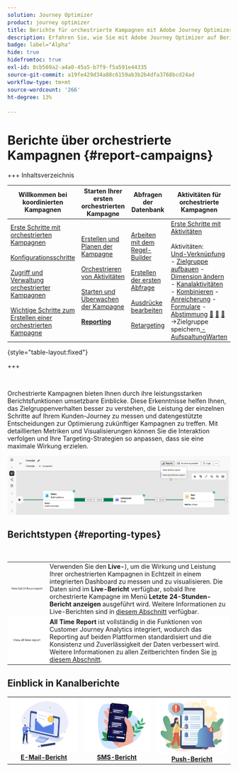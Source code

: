 ```yaml
---
solution: Journey Optimizer
product: journey optimizer
title: Berichte für orchestrierte Kampagnen mit Adobe Journey Optimizer
description: Erfahren Sie, wie Sie mit Adobe Journey Optimizer auf Berichte zu orchestrierten Kampagnen zugreifen können
badge: label="Alpha"
hide: true
hidefromtoc: true
exl-id: 8cb569a2-a4a0-45a5-b7f9-f5a591e44335
source-git-commit: a19fe429d34a88c6159ab3b2b4dfa3768bcd24ad
workflow-type: tm+mt
source-wordcount: '266'
ht-degree: 13%

---
```


# Berichte über orchestrierte Kampagnen {#report-campaigns}

+++ Inhaltsverzeichnis

| Willkommen bei koordinierten Kampagnen | Starten Ihrer ersten orchestrierten Kampagne | Abfragen der Datenbank | Aktivitäten für orchestrierte Kampagnen |
|---|---|---|---|
| [Erste Schritte mit orchestrierten Kampagnen](gs-orchestrated-campaigns.md)<br/><br/>[Konfigurationsschritte](configuration-steps.md)<br/><br/>[Zugriff und Verwaltung orchestrierter Kampagnen](access-manage-orchestrated-campaigns.md)<br/><br/>[Wichtige Schritte zum Erstellen einer orchestrierten Kampagne](gs-campaign-creation.md) | [Erstellen und Planen der Kampagne](create-orchestrated-campaign.md)<br/><br/>[Orchestrieren von Aktivitäten](orchestrate-activities.md)<br/><br/>[ Starten und Überwachen der Kampagne](start-monitor-campaigns.md)<br/><br/><b>[Reporting](reporting-campaigns.md)<b> | [Arbeiten mit dem Regel-Builder](orchestrated-rule-builder.md)<br/><br/>[Erstellen der ersten Abfrage](build-query.md)<br/><br/>[Ausdrücke bearbeiten](edit-expressions.md)<br/><br/>[Retargeting](retarget.md) | [Erste Schritte mit Aktivitäten](activities/about-activities.md)<br/><br/>Aktivitäten:<br/>[Und-Verknüpfung](activities/and-join.md) - [Zielgruppe aufbauen](activities/build-audience.md) - [Dimension ändern](activities/change-dimension.md) - [Kanalaktivitäten](activities/channels.md) - [Kombinieren](activities/combine.md) - [Anreicherung](activities/deduplication.md) - [Formulare](activities/enrichment.md) - [Abstimmung](activities/fork.md) [&#128279;](activities/reconciliation.md) [&#128279;](activities/save-audience.md) [&#128279;](activities/split.md) ->Zielgruppe speichern[ -AufspaltungWarten](activities/wait.md) |

{style="table-layout:fixed"}

+++

<br/>

Orchestrierte Kampagnen bieten Ihnen durch ihre leistungsstarken Berichtsfunktionen umsetzbare Einblicke. Diese Erkenntnisse helfen Ihnen, das Zielgruppenverhalten besser zu verstehen, die Leistung der einzelnen Schritte auf Ihrem Kunden-Journey zu messen und datengestützte Entscheidungen zur Optimierung zukünftiger Kampagnen zu treffen. Mit detaillierten Metriken und Visualisierungen können Sie die Interaktion verfolgen und Ihre Targeting-Strategien so anpassen, dass sie eine maximale Wirkung erzielen.

![](assets/report-orchestrated.png)

## Berichtstypen {#reporting-types}

<table style="table-layout:auto; width: 100%; border-collapse: collapse;">
  <tbody>
    <tr>
      <td><a href="../reports/live-report.md"><img alt="Live-Bericht" src="assets/last-24hours.png"></a></td>
      <td>
        Verwenden Sie den <b>Live-</b>), um die Wirkung und Leistung Ihrer orchestrierten Kampagnen in Echtzeit in einem integrierten Dashboard zu messen und zu visualisieren. Die Daten sind im <b>Live-Bericht</b> verfügbar, sobald Ihre orchestrierte Kampagne im Menü <b>Letzte 24-Stunden-Bericht anzeigen</b> ausgeführt wird. Weitere Informationen zu Live-Berichten sind in <a href="../reports/live-report.md">diesem Abschnitt</a> verfügbar.
      </td>
        </br>
    </tr>
    <tr style="background-color: #FFFFFF;">
      <td><a href="../reports/report-gs-cja.md"><img alt="Bericht für gesamte Zeit" src="assets/all-time-report.png"></a></td>
      <td>
        <b>All Time Report</b> ist vollständig in die Funktionen von Customer Journey Analytics integriert, wodurch das Reporting auf beiden Plattformen standardisiert und die Konsistenz und Zuverlässigkeit der Daten verbessert wird. Weitere Informationen zu allen Zeitberichten finden Sie <a href="../reports/report-gs-cja.md">in diesem Abschnitt</a>.
      </td>
    </tr>
  </tbody>
</table>

## Einblick in Kanalberichte

<table style="table-layout:fixed"><tr style="border: 0; text-align: center;" >
<td><a href="../reports/campaign-global-report-cja-email.md"><img alt="E-Mail" src="../channels/assets/do-not-localize/email.png"></a><br/><a href="../reports/campaign-global-report-cja-email.md"><strong>E-Mail-Bericht</strong></a></td>
<td><a href="../reports/campaign-global-report-cja-sms.md"><img alt="SMS" src="../channels/assets/do-not-localize/sms.png"></a><br/><a href="../reports/campaign-global-report-cja-sms.md"><strong>SMS-Bericht</strong></a></td>
<td><a href="../reports/campaign-global-report-cja-push.md"><img alt="Push" src="../channels/assets/do-not-localize/push.png"></a><a href="../reports/campaign-global-report-cja-push.md"><strong>Push-Bericht</strong></a></td>
</tr></table>

